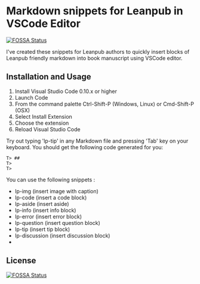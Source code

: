 # Markdown snippets for Leanpub in VSCode Editor
[![FOSSA Status](https://app.fossa.io/api/projects/git%2Bgithub.com%2Fbehzad888%2Fvscode-leanpub-snippets.svg?type=shield)](https://app.fossa.io/projects/git%2Bgithub.com%2Fbehzad888%2Fvscode-leanpub-snippets?ref=badge_shield)


I've created these snippets for Leanpub authors to quickly insert blocks of Leanpub friendly markdown into book manuscript using VSCode editor.

## Installation and Usage

 1. Install Visual Studio Code 0.10.x or higher
 2. Launch Code
 3. From the command palette Ctrl-Shift-P (Windows, Linux) or Cmd-Shift-P (OSX)
 4. Select Install Extension
 5. Choose the extension
 6. Reload Visual Studio Code

Try out typing 'lp-tip' in any Markdown file and pressing 'Tab' key on your keyboard. You should get the following code generated for you:
```
T> ## 
T>
T> 
```

You can use the following snippets :

- lp-img (insert image with caption)
- lp-code (insert a code block)
- lp-aside (insert aside)
- lp-info (insert info block)
- lp-error (insert error block)
- lp-question (insert question block)
- lp-tip (insert tip block)
- lp-discussion (insert discussion block)
- 


## License
[![FOSSA Status](https://app.fossa.io/api/projects/git%2Bgithub.com%2Fbehzad888%2Fvscode-leanpub-snippets.svg?type=large)](https://app.fossa.io/projects/git%2Bgithub.com%2Fbehzad888%2Fvscode-leanpub-snippets?ref=badge_large)